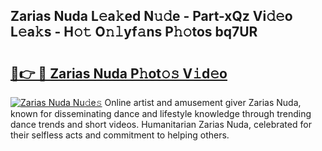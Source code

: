## Zarias Nuda L𝚎a𝚔ed N𝚞𝚍e - Part-xQz Vi𝚍𝚎o L𝚎a𝚔s - H𝚘𝚝 O𝚗𝚕yf𝚊ns P𝚑𝚘tos bq7UR

# <h2><a href="http://kfdlvre.oniu.top/?m=Zarias+Nuda">🔗👉 🔴 Zarias Nuda P𝚑ot𝚘𝚜 V𝚒d𝚎o</a></h2>

[![Zarias Nuda Nu𝚍e𝚜](https://i.imgur.com/0qMVB7G.gif)](http://kfdlvre.oniu.top/?m=Zarias+Nuda)
Online artist and amusement giver Zarias Nuda, known for disseminating dance and lifestyle knowledge through trending dance trends and short videos. Humanitarian Zarias Nuda, celebrated for their selfless acts and commitment to helping others.  
